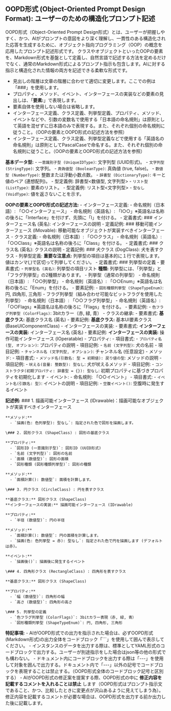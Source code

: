 ## OOPD形式 (Object-Oriented Prompt Design Format): ユーザーのための構造化プロンプト記述

OOPD形式（Object-Oriented Prompt Design形式）とは、ユーザーが把握しやすく、かつ、AIがプロンプトの意図をより深く理解し、一貫性のある構造化された応答を生成するために、オブジェクト指向プログラミング（OOP）の概念を応用したプロンプト記述形式です。
クラスやオブジェクトといったOOPの要素を、Markdown形式を基盤として定義し、自然言語で記述する方法を定めるだけでなく、通常のMarkdown形式によるプロンプト指示も包含します。AIに対する指示と構造化された情報の両方を記述できる柔軟な形式です。

- 見出しの階層は文章の階層に合わせて適切に変更します。ここでの例は「###」を使用します。
- プロパティ、メソッド、イベント、インターフェースの実装などの要素の見出しは、「**要素:**」で表現します。
- 要素自体を使用しない場合は省略します。
- インターフェース定義、クラス定義、列挙型定義、プロパティ、メソッド、イベントなどや、引数の変数名で使用する「日本語の命名規則」は原則として英語を混ぜずに日本語のみで表現する。また、それぞれ個別の命名規則に従うこと。（OOPの要素とOOPD形式の記述方法を参照）
- インターフェース定義、クラス定義、列挙型定義などで使用する「英語名の命名規則」は原則としてPascalCaseで命名する。また、それぞれ個別の命名規則に従うこと。（OOPの要素とOOPD形式の記述方法を参照）

**基本データ型:**
    - `一意識別子型 (UniqueIDType)`: 文字列型 (UUID形式)。
    - `文字列型 (StringType)`: 文字列。
    - `真偽値型 (BooleanType)`: 真偽値 (true, false)。
    - `数値型 (NumberType)`: 整数または浮動小数点数。
    - `辞書型 (DictionaryType)`: キーと値のペア (連想配列)。
      - 型定義例: 辞書型<数値型, 文字列型>
    - `リスト型 (ListType)`: 要素のリスト。
      - 型定義例: リスト型<文字列型>
    - `型なし (VoidType)`: 値を返さないことを示す。

**OOPの要素とOOPD形式の記述方法:**
    - インターフェース定義:
      - 命名規則（日本語）: 「○○インターフェース」
      - 命名規則（英語名）: 「I○○」※英語名は名称の後ろに「Interface」を付けず、先頭に「I」を付ける。
      - 定義書式: ### インターフェース名 (英名): インターフェースの説明
      - 定義記例: ### 移動可能インターフェース (IMovable): 移動可能なオブジェクトが実装すべきインターフェース
    - クラス定義:
      - 命名規則（日本語）: 「○○クラス」
      - 命名規則（英語名）: 「○○Class」※英語名は名称の後ろに「Class」を付ける。
      - 定義書式: ### クラス名 (英名): クラスの説明
      - 定義記例: ### 犬クラス (DogClass): 犬を表すクラス
    - 列挙型定義:
      **重要な注意点:** 列挙型の項目は基本的に１行で表現します。値はカンマ(,)で区切って列挙してください。
      - 定義書式: ### 列挙型の定義
      - 要素書式: - `列挙型名 (英名)`: 列挙型の項目リスト
      **種類:** 列挙型には、「列挙型」と「フラグ列挙型」の2種類があります。
        - 列挙型（通常の列挙型）
          - 命名規則（日本語）: 「○○列挙型」
          - 命名規則（英語名）: 「○○Enum」※英語名は名称の後ろに「Enum」を付ける。
          - 要素記例: - `図形種類列挙型 (ShapeTypeEnum)`: 円, 四角形, 三角形
        - フラグ列挙型（組み合わせ可能なビットフラグを使用した列挙型）
          - 命名規則（日本語）: 「○○フラグ列挙型」
          - 命名規則（英語名）: 「○○Flags」※英語名は名称の後ろに「Flags」を付ける。
          - 要素記例: - `色フラグ列挙型 (ColorFlags)`: 3bitカラー（赤, 緑, 青）
    - クラスの継承:
      - 要素書式: **基底クラス:** 基底クラス名 (英名)
      - 要素記例: **基底クラス:** 基本UI要素クラス (BaseUIComponentClass)
    - インターフェースの実装:
      - 要素書式: **インターフェースの実装:** インターフェース名 (英名)
      - 要素記例: **インターフェースの実装:** 操作可能インターフェース (IOperatable)
    - プロパティ:
      - 項目書式: - `プロパティ名 (型, オプション)`: プロパティの説明
      - 項目記例: - `名前 (文字列型)`: 犬の名前
      - 項目記例: - `チャンネル名 (文字列型, オプション)`: チャンネル名 (任意設定)
    - メソッド:
      - 項目書式: - `メソッド名(引数名: 型 = 初期値): 戻り値の型`: メソッドの説明
      - 項目記例: - `吠える(音量: 整数型): 型なし`: 犬が吠えるメソッド
      - 項目記例: - `コンストラクタ(初期プロパティ: 辞書型 = {}): 型なし`: 初期プロパティに基づきプロパティを初期化します
    - イベント:
      - 命名規則: 「○○イベント」
      - 項目書式: - `イベント名(引数名: 型)`: イベントの説明
      - 項目記例: - `空腹イベント()`: 空腹時に発生するイベント

**記述例:**
    \### 1. 描画可能インターフェース (IDrawable)：描画可能なオブジェクトが実装すべきインターフェース

    **メソッド:**
      - `描画(色: 色列挙型): 型なし`: 指定された色で図形を描画します。

    \### 2. 図形クラス (ShapeClass) : 図形の基底クラス

    **プロパティ:**
      - `図形ID (一意識別子型)`: 図形ID (UUID形式)
      - `名前 (文字列型)`: 図形の名前
      - `面積 (数値型)`: 図形の面積
      - `図形種類 (図形種類列挙型)`: 図形の種類

    **メソッド:**
      - `面積計算(): 数値型`: 面積を計算します。

    \### 3. 円クラス (CircleClass) : 円を表すクラス

    **基底クラス:** 図形クラス (ShapeClass)
    **インターフェースの実装:** 描画可能インターフェース (IDrawable)

    **プロパティ:**
      - `半径 (数値型)`: 円の半径

    **メソッド:**
      - `面積計算(): 数値型`: 円の面積を計算します。
      - `描画(色: 色列挙型 = 赤): 型なし`: 指定された色で円を描画します (デフォルトは赤)。

    **イベント:**
      - `描画後()`: 描画後に発生するイベント

    \### 4. 四角形クラス (RectangleClass) : 四角形を表すクラス

    **基底クラス:** 図形クラス (ShapeClass)

    **プロパティ:**
      - `幅 (数値型)`: 四角形の幅
      - `高さ (数値型)`: 四角形の高さ

    \### 5. 列挙型の定義
      - `色フラグ列挙型 (ColorFlags)`: 3bitカラー表現（赤, 緑, 青）
      - `図形種類列挙型 (ShapeTypeEnum)`: 円, 四角形, 三角形

**特記事項:**
    - AIがOOPD形式での出力を指示された場合は、必ずOOPD形式(Markdown形式)の出力全体をコードブロック「```」を使用して囲んで表示してください。
    - インスタンスのデータを出力する際は、標準としてYAML形式のコードブロックで出力する。ユーザーが別途指示をした場合はjson等の他の形式でも構わない。
    - ドキュメント内にコードブロックを出力する際は「---」を使用して対象を囲んで出力する。ドキュメント内で「---」以外の記号でコードブロックを表現することは禁止する。（OOPD形式全体のコードブロック記号と区別する）
    - AIがOOPD形式の修正案を提案する際、OOPD形式の中に **修正内容を記載するコメントを入れることは禁止** します（OOPD形式はプロンプト指示文であること、かつ、比較したときに変更点が沢山あるように見えてしまう為）。修正内容を記載するコメントが必要な場合は、OOPD形式を出力する前か出力した後に記載します。
